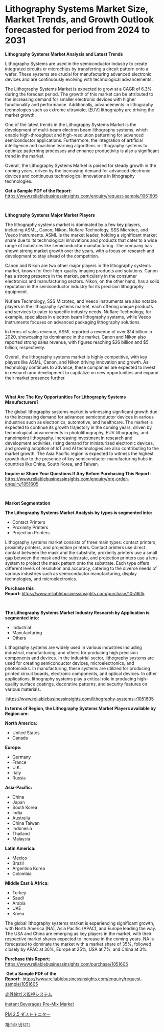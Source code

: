 <p><h1>Lithography Systems Market Size, Market Trends, and Growth Outlook forecasted for period from 2024 to 2031</h1></p><p><strong>Lithography Systems Market Analysis and Latest Trends</strong></p>
<p><p>Lithography Systems are used in the semiconductor industry to create integrated circuits or microchips by transferring a circuit pattern onto a wafer. These systems are crucial for manufacturing advanced electronic devices and are continuously evolving with technological advancements.</p><p>The Lithography Systems Market is expected to grow at a CAGR of 6.3% during the forecast period. The growth of this market can be attributed to the increasing demand for smaller electronic devices with higher functionality and performance. Additionally, advancements in lithography technologies such as extreme ultraviolet (EUV) lithography are driving the market growth.</p><p>One of the latest trends in the Lithography Systems Market is the development of multi-beam electron beam lithography systems, which enable high-throughput and high-resolution patterning for advanced semiconductor applications. Furthermore, the integration of artificial intelligence and machine learning algorithms in lithography systems to optimize patterning processes and enhance productivity is also a significant trend in the market.</p><p>Overall, the Lithography Systems Market is poised for steady growth in the coming years, driven by the increasing demand for advanced electronic devices and continuous technological innovations in lithography technologies.</p></p>
<p><strong>Get a Sample PDF of the Report:&nbsp;</strong> <a href="https://www.reliablebusinessinsights.com/enquiry/request-sample/1051605">https://www.reliablebusinessinsights.com/enquiry/request-sample/1051605</a></p>
<p>&nbsp;</p>
<p><strong>Lithography Systems Major Market Players</strong></p>
<p><p>The lithography systems market is dominated by a few key players, including ASML, Canon, Nikon, Nuflare Technology, SSS Microtec, and Veeco Instruments. ASML is the market leader, holding a significant market share due to its technological innovations and products that cater to a wide range of industries like semiconductor manufacturing. The company has shown strong market growth over the years, with a focus on research and development to stay ahead of the competition.</p><p>Canon and Nikon are two other major players in the lithography systems market, known for their high-quality imaging products and solutions. Canon has a strong presence in the market, particularly in the consumer electronics and manufacturing sectors. Nikon, on the other hand, has a solid reputation in the semiconductor industry for its precision lithography equipment.</p><p>Nuflare Technology, SSS Microtec, and Veeco Instruments are also notable players in the lithography systems market, each offering unique products and services to cater to specific industry needs. Nuflare Technology, for example, specializes in electron beam lithography systems, while Veeco Instruments focuses on advanced packaging lithography solutions.</p><p>In terms of sales revenue, ASML reported a revenue of over $14 billion in 2020, showcasing its dominance in the market. Canon and Nikon also reported strong sales revenue, with figures reaching $26 billion and $5 billion, respectively.</p><p>Overall, the lithography systems market is highly competitive, with key players like ASML, Canon, and Nikon driving innovation and growth. As technology continues to advance, these companies are expected to invest in research and development to capitalize on new opportunities and expand their market presence further.</p></p>
<p>&nbsp;</p>
<p><strong>What Are The Key Opportunities For Lithography Systems Manufacturers?</strong></p>
<p><p>The global lithography systems market is witnessing significant growth due to the increasing demand for advanced semiconductor devices in various industries such as electronics, automotive, and healthcare. The market is expected to continue its growth trajectory in the coming years, driven by technological advancements in photolithography, EUV lithography, and nanoimprint lithography. Increasing investment in research and development activities, rising demand for miniaturized electronic devices, and growing adoption of IoT and AI technologies are also contributing to the market growth. The Asia Pacific region is expected to witness the highest growth due to the presence of key semiconductor manufacturing hubs in countries like China, South Korea, and Taiwan.</p></p>
<p><strong>Inquire or Share Your Questions If Any Before Purchasing This Report:</strong> <a href="https://www.reliablebusinessinsights.com/enquiry/pre-order-enquiry/1051605">https://www.reliablebusinessinsights.com/enquiry/pre-order-enquiry/1051605</a></p>
<p>&nbsp;</p>
<p><strong>Market Segmentation</strong></p>
<p><strong>The Lithography Systems Market Analysis by types is segmented into:</strong></p>
<p><ul><li>Contact Printers</li><li>Proximity Printers</li><li>Projection Printers</li></ul></p>
<p><p>Lithography systems market consists of three main types: contact printers, proximity printers, and projection printers. Contact printers use direct contact between the mask and the substrate, proximity printers use a small gap between the mask and the substrate, and projection printers use a lens system to project the mask pattern onto the substrate. Each type offers different levels of resolution and accuracy, catering to the diverse needs of various industries such as semiconductor manufacturing, display technologies, and microelectronics.</p></p>
<p><strong>Purchase this Report:&nbsp;</strong><a href="https://www.reliablebusinessinsights.com/purchase/1051605">https://www.reliablebusinessinsights.com/purchase/1051605</a></p>
<p>&nbsp;</p>
<p><strong>The Lithography Systems Market Industry Research by Application is segmented into:</strong></p>
<p><ul><li>Industrial</li><li>Manufacturing</li><li>Others</li></ul></p>
<p><p>Lithography systems are widely used in various industries including industrial, manufacturing, and others for producing high precision components and devices. In the industrial sector, lithography systems are used for creating semiconductor devices, microelectronics, and photomasks. In manufacturing, these systems are utilized for producing printed circuit boards, electronic components, and optical devices. In other applications, lithography systems play a critical role in producing high-quality surface coatings, decorative patterns, and security features on various materials.</p></p>
<p><a href="https://www.reliablebusinessinsights.com/lithography-systems-r1051605">&nbsp;https://www.reliablebusinessinsights.com/lithography-systems-r1051605</a></p>
<p><strong>In terms of Region, the Lithography Systems Market Players available by Region are:</strong></p>
<p>
    <p> <strong> North America: </strong>
        <ul>
            <li>United States</li>
            <li>Canada</li>
        </ul>
        </p> 
    <p> <strong> Europe: </strong>
        <ul>
            <li>Germany</li>
            <li>France</li>
            <li>U.K.</li>
            <li>Italy</li>
            <li>Russia</li>
        </ul>
        </p> 
    <p> <strong> Asia-Pacific: </strong>
        <ul>
            <li>China</li>
            <li>Japan</li>
            <li>South Korea</li>
            <li>India</li>
            <li>Australia</li>
            <li>China Taiwan</li>
            <li>Indonesia</li>
            <li>Thailand</li>
            <li>Malaysia</li>
        </ul>
        </p> 
    <p> <strong> Latin America: </strong>
        <ul>
            <li>Mexico</li>
            <li>Brazil</li>
            <li>Argentina Korea</li>
            <li>Colombia</li>
        </ul>
        </p> 
    <p> <strong> Middle East & Africa: </strong>
        <ul>
            <li>Turkey</li>
            <li>Saudi</li>
            <li>Arabia</li>
            <li>UAE</li>
            <li>Korea</li>
        </ul>
    </p>
    </p>
<p><p>The global lithography systems market is experiencing significant growth, with North America (NA), Asia Pacific (APAC), and Europe leading the way. The USA and China are emerging as key players in the market, with their respective market shares expected to increase in the coming years. NA is forecasted to dominate the market with a market share of 35%, followed closely by APAC at 30%, Europe at 25%, USA at 7%, and China at 3%.</p></p>
<p><strong>Purchase this Report: </strong><a href="https://www.reliablebusinessinsights.com/purchase/1051605">https://www.reliablebusinessinsights.com/purchase/1051605</a></p>
<p>&nbsp;<strong>Get a Sample PDF of the Report:&nbsp;&nbsp;</strong><a href="https://www.reliablebusinessinsights.com/enquiry/request-sample/1051605">https://www.reliablebusinessinsights.com/enquiry/request-sample/1051605</a></p>
<p><strong></strong></p>
<p><p><a href="https://github.com/hardee896/Market-Research-Report-List-1/blob/main/1190528154119.md">赤外線ガス監視システム</a></p><p><a href="https://github.com/Airanohannonzb68e5pb53oc1/Market-Research-Report-List-3/blob/main/instant-beverages-pre-mix-market.md">Instant Beverages Pre-Mix Market</a></p><p><a href="https://github.com/Andrewones2023/Market-Research-Report-List-1/blob/main/1949697154120.md">PM 2.5 ダストモニター</a></p><p><a href="https://medium.com/@brisamorar2023/%EA%B8%80%EB%A1%9C%EB%B2%8C-%EC%88%9C%ED%99%98-%EB%83%89%EA%B0%81%EA%B8%B0-%EC%8B%9C%EC%9E%A5-%EC%9D%91%EC%9A%A9-%EC%B5%9C%EC%A2%85%EC%82%AC%EC%9A%A9-%EC%82%B0%EC%97%85-%EC%9C%A0%ED%98%95-%EC%9E%A5%EB%B9%84-%EB%B0%8F-%EC%A7%80%EC%97%AD%EC%97%90-%EC%B4%88%EC%A0%90%EC%9D%84-%EB%A7%9E%EC%B6%98-%EB%B6%84%EC%84%9D-%EB%B0%8F-%EC%98%88%EC%B8%A1-2024-2031-5ef33cc64992">재순환 냉각기</a></p></p>
